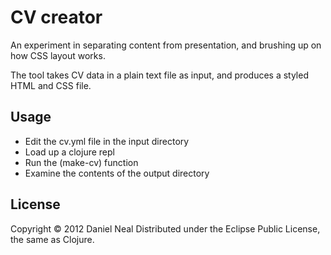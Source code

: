 # CV creator

An experiment in separating content from presentation, and
brushing up on how CSS layout works. 

The tool takes CV data in a plain text file as input, and produces 
a styled HTML and CSS file. 

## Usage

 - Edit the cv.yml file in the input directory 
 - Load up a clojure repl
 - Run the (make-cv) function
 - Examine the contents of the output directory

## License

Copyright © 2012 Daniel Neal
Distributed under the Eclipse Public License, the same as Clojure.
